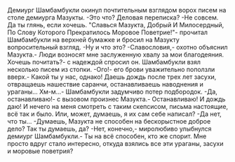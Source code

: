   Демиург Шамбамбукли окинул почтительным взглядом ворох писем на столе демиурга Мазукты.
-Это что? Деловая переписка?
-Не совсем. Да ты глянь, если хочешь.
"Славься Мазукта, Добрый И Милосердный, По Слову Которого Прекратилось Моровое Поветрие!"- прочитал Шамбамбукли на верхней бумажке и бросил на Мазукту вопросительный взгляд.
-Ну и что это?
-Славословия,- охотно объяснил Мазукта.- Люди возносят мне заслуженную хвалу за мои благодеяния. Хочешь почитать?- с надеждой спросил он.
Шамбамбукли взял несколько писем из стопки.
-Ого!- его брови уважительно поползли вверх.- Какой ты у нас, однако! Даешь дождь после трех лет засухи, отвращаешь нашествие саранчи, останавливаешь наводнения и ураганы... Хм-м...- Шамбамбукли задумчиво потер подбородок.
-Да, останавливаю!- с вызовом произнес Мазукта.- Останавливаю! И дождь даю! И нечего на меня смотреть с таким скепсисом, письма настоящие, всё так и было. Или, может, думаешь, я их сам себе написал?
-Да нет, что ты...
-Думаешь, Мазукта не способен на бескорыстное доброе дело? Так ты думаешь, да?
-Нет, конечно,- миролюбиво улыбнулся демиург Шамбамбукли.- Ты на всё способен, кто же спорит. Мне просто вдруг стало интересно, откуда взялись все эти ураганы, засухи и моровые поветрия?    